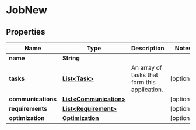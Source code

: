 
# JobNew

## Properties
Name | Type | Description | Notes
------------ | ------------- | ------------- | -------------
**name** | **String** |  | 
**tasks** | [**List&lt;Task&gt;**](Task.md) | An array of tasks that form this application.  |  [optional]
**communications** | [**List&lt;Communication&gt;**](Communication.md) |  |  [optional]
**requirements** | [**List&lt;Requirement&gt;**](Requirement.md) |  |  [optional]
**optimization** | [**Optimization**](Optimization.md) |  |  [optional]



